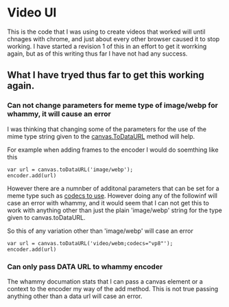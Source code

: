 # Video UI

This is the code that I was using to create videos that worked will until chnages with chrome, and just about every other browser caused it to stop working. I have started a revision 1 of this in an effort to get it worrking again, but as of this writing thus far I have not had any success.

## What I have tryed thus far to get this working again.

### Can not change parameters for meme type of image/webp for whammy, it will cause an error

I was thinking that changing some of the parameters for the use of the mime type string given to the [canvas.ToDataURL](https://developer.mozilla.org/en-US/docs/Web/API/HTMLCanvasElement/toDataURL) method will help.

For example when adding frames to the encoder I would do soemthing like this

```
var url = canvas.toDataURL('image/webp');
encoder.add(url)
```

However there are a numnber of additonal parameters that can be set for a meme type such as [codecs to use](https://developer.mozilla.org/en-US/docs/Web/Media/Formats/codecs_parameter#webm). However doing any of the followinf will case an error with whammy, and it would seem that I can not get this to work with anything other than just the plain 'image/webp' string for the type given to canvas.toDataURL.

So this of any variation other than 'image/webp' will case an error
```
var url = canvas.toDataURL('video/webm;codecs="vp8"');
encoder.add(url)
```

### Can only pass DATA URL to whammy encoder

The whammy documation stats that I can pass a canvas element or a context to the encoder my way of the add method. This is not true passing anything other than a data url will case an error.